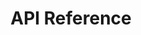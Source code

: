 ---
title: API Reference

language_tabs: # must be one of https://git.io/vQNgJ
  - shell

toc_footers:
  - <a href='https://cerego.com/'>Check out the Cerego website</a>
  - <a href='https://cerego.com/configuration'>Get your Bearer token.</a>

includes:
  - introduction
  - authentication
  - courses
  - courses/users
  - assets/images
  - assets/sounds
  - my/study_items
  - errors

search: true
---